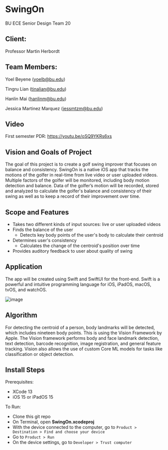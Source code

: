 # SwingOn

BU ECE Senior Design Team 20

## Client:

Professor Martin Herbordt

## Team Members:

Yoel Beyene (yoelb@bu.edu)

Tingru Lian (tinalian@bu.edu)

Hanlin Mai (hanlinm@bu.edu)

Jessica Martinez Marquez (jessmtzm@bu.edu)

## Video

First semester PDR: https://youtu.be/oSQ9YKRs6xs

## Vision and Goals of Project

The goal of this project is to create a golf swing improver that focuses on balance and consistency. SwingOn is a native iOS app that tracks the motions of the golfer in real-time from live video or user uploaded videos.  Multiple factors of the golfer will be monitored, including body motion detection and balance. Data of the golfer’s motion will be recorded, stored and analyzed to calculate the golfer's balance and consistency of their swing as well as to keep a record of their improvement over time.

## Scope and Features

- Takes two different kinds of input sources: live or user uploaded videos
- Finds the balance of the user
  - Detects key body points of the user's body to calculate their centroid
- Determines user's consistency
  - Calculates the change of the centroid's position over time
- Provides auditory feedback to user about quality of swing

## Application

The app will be created using Swift and SwiftUI for the front-end. Swift is a powerful and intuitive programming language for iOS, iPadOS, macOS, tvOS, and watchOS.

![image](https://user-images.githubusercontent.com/90277008/141120953-aca2749f-c66d-41c9-b61a-e66a547edc63.png)

## Algorithm

For detecting the centroid of a person, body landmarks will be detected, which includes nineteen body points. This is using the Vision Framework by Apple. The Vision framework performs body and face landmark detection, text detection, barcode recognition, image registration, and general feature tracking. Vision also allows the use of custom Core ML models for tasks like classification or object detection.

## Install Steps

Prerequisites:

- XCode 13
- iOS 15 or iPadOS 15

To Run:

- Clone this git repo
- On Terminal, open **SwingOn.xcodeproj**
- With the device connected to the computer, go to `Product > Destination > Find and choose your device`
- Go to `Product > Run`
- On the device settings, go to `Developer > Trust computer`
